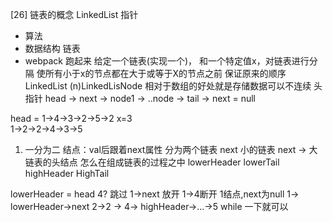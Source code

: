 [26] 链表的概念 LinkedList 指针 

- 算法 
- 数据结构 链表 
- webpack 跑起来 
给定一个链表(实现一个)， 和一个特定值x，对链表进行分隔 使所有小于x的节点都在大于或等于X的节点之前 保证原来的顺序 
LinkedList (n)LinkedLisNode
相对于数组的好处就是存储数据可以不连续 
头指针 head -> next -> node1 -> ..node -> tail -> next = null 

head = 1->4->3->2->5->2 x=3  
1->2->2->4->3->5 
1. 一分为二 结点：val后跟着next属性 
  分为两个链表 next 小的链表 next -> 大链表的头结点 
  怎么在组成链表的过程之中 
  lowerHeader
  lowerTail 
  highHeader
  HighTail

  lowerHeader = head 
  4? 跳过 1->next 放开 1->4断开 1结点,next为null 
  1-> lowerHeader->next 2->2  ->
  4-> highHeader->...->5
  while 一下就可以 
  
